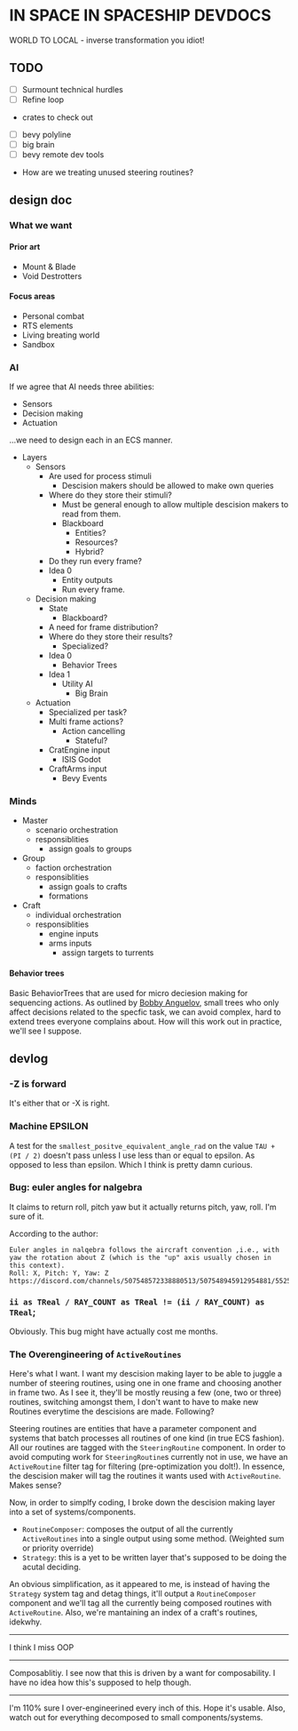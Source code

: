 #  IN SPACE IN SPACESHIP DEVDOCS

WORLD TO LOCAL - inverse transformation you idiot!

## TODO

- [ ] Surmount technical hurdles
- [ ] Refine loop

- crates to check out
 - [ ] bevy polyline
 - [ ] big brain
 - [ ] bevy remote dev tools

- How are we treating unused steering routines?

## design doc

### What we want

#### Prior art

- Mount & Blade
- Void Destrotters

#### Focus areas

- Personal combat
- RTS elements
- Living breating world
- Sandbox

### AI

If we agree that AI needs three abilities:

- Sensors
- Decision making
- Actuation

...we need to design each in an ECS manner.

- Layers
    - Sensors
        - Are used for process stimuli 
            - Descision makers should be allowed to make own queries
        - Where do they store their stimuli?
            - Must be general enough to allow multiple descision makers to read from them.
            - Blackboard
                - Entities?
                - Resources?
                - Hybrid?
        - Do they run every frame?
        - Idea 0
            - Entity outputs
            - Run every frame.
    - Decision making
        - State
            - Blackboard?
        - A need for frame distribution?
        - Where do they store their results?
            - Specialized?
        - Idea 0
            - Behavior Trees
        - Idea 1
            - Utility AI
                - Big Brain
    - Actuation
        - Specialized per task?
        - Multi frame actions?
            - Action cancelling
                - Stateful?
        - CratEngine input
            - ISIS Godot
        - CraftArms input
            - Bevy Events

### Minds

- Master
  - scenario orchestration
  - responsiblities
    - assign goals to groups
- Group
  - faction orchestration
  - responsiblities
    - assign goals to crafts
    - formations
- Craft
  - individual orchestration
  - responsiblities
    - engine inputs
    - arms inputs
        - assign targets to turrents 

#### Behavior trees

Basic BehaviorTrees that are used for micro deciesion making for sequencing actions. As outlined by [Bobby Anguelov](https://takinginitiative.files.wordpress.com/2020/01/behaviortrees_breaking-the-cycle-of-misuse.pdf), small trees who only affect decisions related to the specfic task, we can avoid complex, hard to extend trees everyone complains about. How will this work out in practice, we'll see I suppose.

## devlog

### -Z is forward

It's either that or -X is right.

### Machine EPSILON

A test for the `smallest_positve_equivalent_angle_rad` on the value `TAU + (PI / 2)` doesn't pass unless I use less than or equal to epsilon. As opposed to less than epsilon. Which I think is pretty damn curious.

### Bug: euler angles for nalgebra

It claims to return roll, pitch yaw but it actually returns pitch, yaw, roll. I'm sure of it.

According to the author:

	Euler angles in nalqebra follows the aircraft convention ,i.e., with yaw the rotation about Z (which is the "up" axis usually chosen in this context).
	Roll: X, Pitch: Y, Yaw: Z
	https://discord.com/channels/507548572338880513/507548945912954881/552583968432586753

### `ii as TReal / RAY_COUNT as TReal != (ii / RAY_COUNT) as TReal`;

Obviously. This bug might have actually cost me months.

### The Overengineering of `ActiveRoutines`

Here's what I want. I want my descision making layer to be able to juggle a number of steering routines, using one in one frame and choosing another in frame two. As I see it, they'll be mostly reusing a few (one, two or three) routines, switching amongst them, I don't want to have to make new Routines everytime the descisions are made. Following?

Steering routines are entities that have a parameter component and systems that batch processes all routines of one kind (in true ECS fashion). All our routines are tagged with the `SteeringRoutine` component. In order to avoid computing work for `SteeringRoutine`s currently not in use, we have an `ActiveRoutine` filter tag for filtering (pre-optimization you dolt!). In essence, the descision maker will tag the routines it wants used with `ActiveRoutine`. Makes sense?

Now, in order to simplfy coding, I broke down the descision making layer into a set of systems/components.

- `RoutineComposer`: composes the output of all the currently `ActiveRoutines` into a single output using some method. (Weighted sum or priority override)
- `Strategy`: this is a yet to be written layer that's supposed to be doing the acutal deciding.

An obvious simplification, as it appeared to me, is instead of having the `Strategy` system tag and detag things, it'll output a `RoutineComposer` component and we'll tag all the currently being composed routines with `ActiveRoutine`. Also, we're mantaining an index of a craft's routines, idekwhy. 

---

I think I miss OOP

---

Composablitiy. I see now that this is driven by a want for composability. I have no idea how this's supposed to help though.

---

I'm 110% sure I over-engineerined every inch of this. Hope it's usable. Also, watch out for everything decomposed to small components/systems.